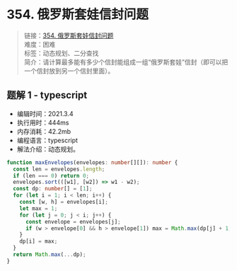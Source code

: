 # 354. 俄罗斯套娃信封问题

> 链接：[354. 俄罗斯套娃信封问题](https://leetcode-cn.com/problems/russian-doll-envelopes/)  
> 难度：困难  
> 标签：动态规划、二分查找  
> 简介：请计算最多能有多少个信封能组成一组“俄罗斯套娃”信封（即可以把一个信封放到另一个信封里面）。

## 题解 1 - typescript

- 编辑时间：2021.3.4
- 执行用时：444ms
- 内存消耗：42.2mb
- 编程语言：typescript
- 解法介绍：动态规划。

```typescript
function maxEnvelopes(envelopes: number[][]): number {
  const len = envelopes.length;
  if (len === 0) return 0;
  envelopes.sort(([w1], [w2]) => w1 - w2);
  const dp: number[] = [1];
  for (let i = 1; i < len; i++) {
    const [w, h] = envelopes[i];
    let max = 1;
    for (let j = 0; j < i; j++) {
      const envelope = envelopes[j];
      if (w > envelope[0] && h > envelope[1]) max = Math.max(dp[j] + 1, max);
    }
    dp[i] = max;
  }
  return Math.max(...dp);
}
```
